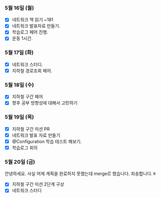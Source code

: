 ### 5월 16일 (월)
- [x] 네트워크 책 읽기 ~181
- [x] 네트워크 발표자료 만들기.
- [x] 학습로그 페어 진행.
- [x] 운동 1시간.

### 5월 17일 (화)
- [x] 네트워크 스터디. 
- [x] 지하철 경로조회 페어. 

### 5월 18일 (수)
- [x] 지하철 구간 페어
- [x] 향후 공부 방향성에 대해서 고민하기

### 5월 19일 (목)
- [x] 지하철 구간 미션 PR
- [x] 네트워크 발표 자료 만들기
- [x] @Configuration 학습 테스트 해보기.
- [x] 학습로그 회의

### 5월 20일 (금)
안녕하세요. 사실 어제 계획을 완료하지 못했는데 merge르
했습니다. 죄송합니다.ㅎ 
- [x] 지하철 구간 미션 2단계 구상
- [x] 네트워크 스터디
